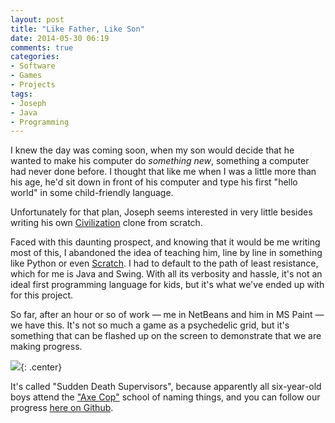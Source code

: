 ```yaml
---
layout: post
title: "Like Father, Like Son"
date: 2014-05-30 06:19
comments: true
categories: 
- Software
- Games
- Projects
tags:
- Joseph
- Java
- Programming
---
```


I knew the day was coming soon, when my son would decide that he wanted to make his computer do *something new*, something a computer had never done before. I thought that like me when I was a little more than his age, he'd sit down in front of his computer and type his first "hello world" in some child-friendly language.

Unfortunately for that plan, Joseph seems interested in very little besides writing his own [Civilization](http://www.civilization.com/) clone from scratch.

Faced with this daunting prospect, and knowing that it would be me writing most of this, I abandoned the idea of teaching him, line by line in something like Python or even [Scratch](http://scratch.mit.edu/). I had to default to the path of least resistance, which for me is Java and Swing. With all its verbosity and hassle, it's not an ideal first programming language for kids, but it's what we've ended up with for this project.

So far, after an hour or so of work &mdash; me in NetBeans and him in MS Paint &mdash; we have this. It's not so much a game as a psychedelic grid, but it's something that can be flashed up on the screen to demonstrate that we are making progress.

![](https://files.ianrenton.com/sites/blog/2014/psychedelic.jpg){: .center}

It's called "Sudden Death Supervisors", because apparently all six-year-old boys attend the ["Axe Cop"](http://axecop.com/) school of naming things, and you can follow our progress [here on Github](https://github.com/ianrenton/SuddenDeathSupervisors).
